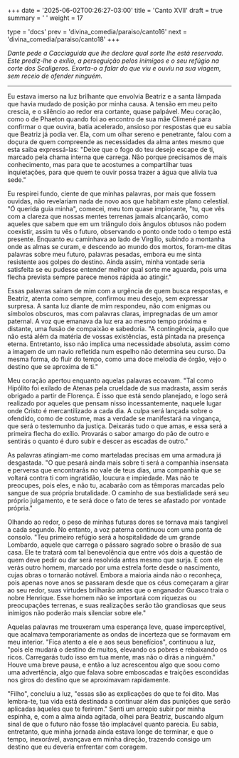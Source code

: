 +++
date = '2025-06-02T00:26:27-03:00'
title = 'Canto XVII'
draft = true
summary = ' '
weight = 17

type = 'docs'
prev = 'divina_comedia/paraiso/canto16'
next = 'divina_comedia/paraiso/canto18'
+++

_Dante pede a Cacciaguida que lhe declare qual sorte lhe está reservada. Este prediz-lhe o exílio, a perseguição pelos inimigos e o seu refúgio na corte dos Scaligeros. Exorta-o a falar do que viu e ouviu na sua viagem, sem receio de ofender ninguém._

---

Eu estava imerso na luz brilhante que envolvia Beatriz e a santa lâmpada que havia mudado de posição por minha causa. A tensão em meu peito crescia, e o silêncio ao redor era cortante, quase palpável. Meu coração, como o de Phaeton quando foi ao encontro de sua mãe Climené para confirmar o que ouvira, batia acelerado, ansioso por respostas que eu sabia que Beatriz já podia ver. Ela, com um olhar sereno e penetrante, falou com a doçura de quem compreende as necessidades da alma antes mesmo que esta saiba expressá-las: "Deixe que o fogo do teu desejo escape de ti, marcado pela chama interna que carrega. Não porque precisamos de mais conhecimento, mas para que te acostumes a compartilhar tuas inquietações, para que quem te ouvir possa trazer a água que alivia tua sede."

Eu respirei fundo, ciente de que minhas palavras, por mais que fossem ouvidas, não revelariam nada de novo aos que habitam este plano celestial. "Ó querida guia minha", comecei, meu tom quase implorante, "tu, que vês com a clareza que nossas mentes terrenas jamais alcançarão, como aqueles que sabem que em um triângulo dois ângulos obtusos não podem coexistir, assim tu vês o futuro, observando o ponto onde todo o tempo está presente. Enquanto eu caminhava ao lado de Virgílio, subindo a montanha onde as almas se curam, e descendo ao mundo dos mortos, foram-me ditas palavras sobre meu futuro, palavras pesadas, embora eu me sinta resistente aos golpes do destino. Ainda assim, minha vontade seria satisfeita se eu pudesse entender melhor qual sorte me aguarda, pois uma flecha prevista sempre parece menos rápida ao atingir."

Essas palavras saíram de mim com a urgência de quem busca respostas, e Beatriz, atenta como sempre, confirmou meu desejo, sem expressar surpresa. A santa luz diante de mim respondeu, não com enigmas ou símbolos obscuros, mas com palavras claras, impregnadas de um amor paternal. A voz que emanava da luz era ao mesmo tempo próxima e distante, uma fusão de compaixão e sabedoria. "A contingência, aquilo que não está além da matéria de vossas existências, está pintada na presença eterna. Entretanto, isso não implica uma necessidade absoluta, assim como a imagem de um navio refletida num espelho não determina seu curso. Da mesma forma, do fluir do tempo, como uma doce melodia de órgão, vejo o destino que se aproxima de ti."

Meu coração apertou enquanto aquelas palavras ecoavam. "Tal como Hipólito foi exilado de Atenas pela crueldade de sua madrasta, assim serás obrigado a partir de Florença. É isso que está sendo planejado, e logo será realizado por aqueles que pensam nisso incessantemente, naquele lugar onde Cristo é mercantilizado a cada dia. A culpa será lançada sobre o ofendido, como de costume, mas a verdade se manifestará na vingança, que será o testemunho da justiça. Deixarás tudo o que amas, e essa será a primeira flecha do exílio. Provarás o sabor amargo do pão de outro e sentirás o quanto é duro subir e descer as escadas de outro."

As palavras atingiam-me como marteladas precisas em uma armadura já desgastada. "O que pesará ainda mais sobre ti será a companhia insensata e perversa que encontrarás no vale de teus dias, uma companhia que se voltará contra ti com ingratidão, loucura e impiedade. Mas não te preocupes, pois eles, e não tu, acabarão com as têmporas marcadas pelo sangue de sua própria brutalidade. O caminho de sua bestialidade será seu próprio julgamento, e te será doce o fato de teres se afastado por vontade própria."

Olhando ao redor, o peso de minhas futuras dores se tornava mais tangível a cada segundo. No entanto, a voz paterna continuou com uma ponta de consolo. "Teu primeiro refúgio será a hospitalidade de um grande Lombardo, aquele que carrega o pássaro sagrado sobre o brasão de sua casa. Ele te tratará com tal benevolência que entre vós dois a questão de quem deve pedir ou dar será resolvida antes mesmo que surja. E com ele verás outro homem, marcado por uma estrela forte desde o nascimento, cujas obras o tornarão notável. Embora a maioria ainda não o reconheça, pois apenas nove anos se passaram desde que os céus começaram a girar ao seu redor, suas virtudes brilharão antes que o enganador Guasco traia o nobre Henrique. Esse homem não se importará com riquezas ou preocupações terrenas, e suas realizações serão tão grandiosas que seus inimigos não poderão mais silenciar sobre ele."

Aquelas palavras me trouxeram uma esperança leve, quase imperceptível, que acalmava temporariamente as ondas de incerteza que se formavam em meu interior. "Fica atento a ele e aos seus benefícios", continuou a luz, "pois ele mudará o destino de muitos, elevando os pobres e rebaixando os ricos. Carregarás tudo isso em tua mente, mas não o dirás a ninguém." Houve uma breve pausa, e então a luz acrescentou algo que soou como uma advertência, algo que falava sobre emboscadas e traições escondidas nos giros do destino que se aproximavam rapidamente.

"Filho", concluiu a luz, "essas são as explicações do que te foi dito. Mas lembra-te, tua vida está destinada a continuar além das punições que serão aplicadas àqueles que te ferirem." Senti um arrepio subir por minha espinha, e, com a alma ainda agitada, olhei para Beatriz, buscando algum sinal de que o futuro não fosse tão implacável quanto parecia. Eu sabia, entretanto, que minha jornada ainda estava longe de terminar, e que o tempo, inexorável, avançava em minha direção, trazendo consigo um destino que eu deveria enfrentar com coragem.